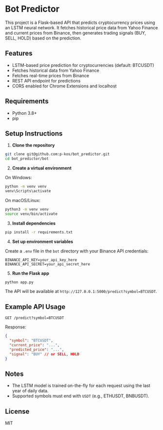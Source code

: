 # Bot Predictor

This project is a Flask-based API that predicts cryptocurrency prices using an LSTM neural network. It fetches historical price data from Yahoo Finance and current prices from Binance, then generates trading signals (BUY, SELL, HOLD) based on the prediction.

## Features
- LSTM-based price prediction for cryptocurrencies (default: BTCUSDT)
- Fetches historical data from Yahoo Finance
- Fetches real-time prices from Binance
- REST API endpoint for predictions
- CORS enabled for Chrome Extensions and localhost

## Requirements
- Python 3.8+
- pip

## Setup Instructions

1. **Clone the repository**

```sh
git clone git@github.com:p-kos/bot_predictor.git
cd bot_predictor/bot
```

2. **Create a virtual environment**

On Windows:
```sh
python -m venv venv
venv\Scripts\activate
```
On macOS/Linux:
```sh
python3 -m venv venv
source venv/bin/activate
```

3. **Install dependencies**

```sh
pip install -r requirements.txt
```

4. **Set up environment variables**

Create a `.env` file in the `bot` directory with your Binance API credentials:

```
BINANCE_API_KEY=your_api_key_here
BINANCE_API_SECRET=your_api_secret_here
```

5. **Run the Flask app**

```sh
python app.py
```

The API will be available at `http://127.0.0.1:5000/predict?symbol=BTCUSDT`.

## Example API Usage

```
GET /predict?symbol=BTCUSDT
```

Response:
```json
{
  "symbol": "BTCUSDT",
  "current_price": "...",
  "predicted_price": "...",
  "signal": "BUY" // or SELL, HOLD
}
```

## Notes
- The LSTM model is trained on-the-fly for each request using the last year of daily data.
- Supported symbols must end with `USDT` (e.g., ETHUSDT, BNBUSDT).

## License
MIT
